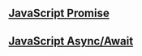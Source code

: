 ## [JavaScript Promise](https://www.youtube.com/watch?v=Wx2o-lnS8Bk)


## [JavaScript Async/Await](https://www.youtube.com/watch?v=TeX-ecZH7Z8&list=PL1TrjkMQ8UbUfI0MCRTOjRWZ-wI_BuHbN&index=2)
